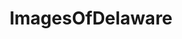 ---
title: ImagesOfDelaware
crosslinks:
- imagesofnetwork
- Delaware
- FireflyFestival
- WilmingtonDE
- pics
- NASCAR
- tattoos
- EarthPorn
- funkopop
- spiders
- whatsthisplant
- itookapicture
- Wilmington
- SkyPorn
- trashy
- funny
- OldSchoolCool
- golf
- spotted
- mildlyinteresting
---